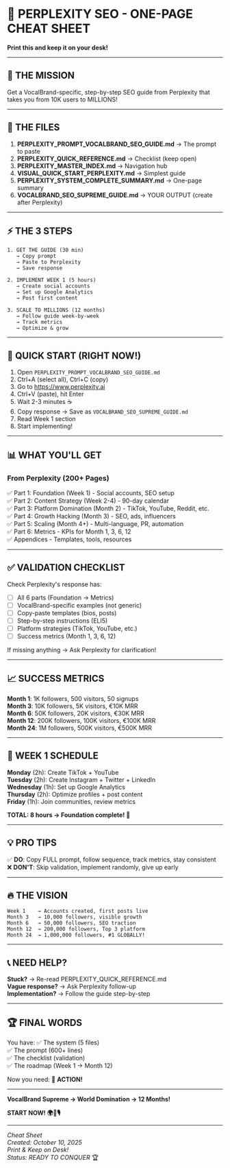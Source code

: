 # 📄 PERPLEXITY SEO - ONE-PAGE CHEAT SHEET

**Print this and keep it on your desk!**

---

## 🎯 THE MISSION
Get a VocalBrand-specific, step-by-step SEO guide from Perplexity that takes you from 10K users to MILLIONS!

---

## 📁 THE FILES

1. **PERPLEXITY_PROMPT_VOCALBRAND_SEO_GUIDE.md** → The prompt to paste
2. **PERPLEXITY_QUICK_REFERENCE.md** → Checklist (keep open)
3. **PERPLEXITY_MASTER_INDEX.md** → Navigation hub
4. **VISUAL_QUICK_START_PERPLEXITY.md** → Simplest guide
5. **PERPLEXITY_SYSTEM_COMPLETE_SUMMARY.md** → One-page summary
6. **VOCALBRAND_SEO_SUPREME_GUIDE.md** → YOUR OUTPUT (create after Perplexity)

---

## ⚡ THE 3 STEPS

```
1. GET THE GUIDE (30 min)
   → Copy prompt
   → Paste to Perplexity
   → Save response

2. IMPLEMENT WEEK 1 (5 hours)
   → Create social accounts
   → Set up Google Analytics
   → Post first content

3. SCALE TO MILLIONS (12 months)
   → Follow guide week-by-week
   → Track metrics
   → Optimize & grow
```

---

## 🚀 QUICK START (RIGHT NOW!)

1. Open `PERPLEXITY_PROMPT_VOCALBRAND_SEO_GUIDE.md`
2. Ctrl+A (select all), Ctrl+C (copy)
3. Go to https://www.perplexity.ai
4. Ctrl+V (paste), hit Enter
5. Wait 2-3 minutes ☕
6. Copy response → Save as `VOCALBRAND_SEO_SUPREME_GUIDE.md`
7. Read Week 1 section
8. Start implementing!

---

## 📊 WHAT YOU'LL GET

### From Perplexity (200+ Pages)
✅ Part 1: Foundation (Week 1) - Social accounts, SEO setup  
✅ Part 2: Content Strategy (Week 2-4) - 90-day calendar  
✅ Part 3: Platform Domination (Month 2) - TikTok, YouTube, Reddit, etc.  
✅ Part 4: Growth Hacking (Month 3) - SEO, ads, influencers  
✅ Part 5: Scaling (Month 4+) - Multi-language, PR, automation  
✅ Part 6: Metrics - KPIs for Month 1, 3, 6, 12  
✅ Appendices - Templates, tools, resources  

---

## ✅ VALIDATION CHECKLIST

Check Perplexity's response has:
- [ ] All 6 parts (Foundation → Metrics)
- [ ] VocalBrand-specific examples (not generic)
- [ ] Copy-paste templates (bios, posts)
- [ ] Step-by-step instructions (ELI5)
- [ ] Platform strategies (TikTok, YouTube, etc.)
- [ ] Success metrics (Month 1, 3, 6, 12)

If missing anything → Ask Perplexity for clarification!

---

## 📈 SUCCESS METRICS

**Month 1**: 1K followers, 500 visitors, 50 signups  
**Month 3**: 10K followers, 5K visitors, €10K MRR  
**Month 6**: 50K followers, 20K visitors, €30K MRR  
**Month 12**: 200K followers, 100K visitors, €100K MRR  
**Month 24**: 1M followers, 500K visitors, €500K MRR  

---

## 🎯 WEEK 1 SCHEDULE

**Monday** (2h): Create TikTok + YouTube  
**Tuesday** (2h): Create Instagram + Twitter + LinkedIn  
**Wednesday** (1h): Set up Google Analytics  
**Thursday** (2h): Optimize profiles + post content  
**Friday** (1h): Join communities, review metrics  

**TOTAL: 8 hours → Foundation complete! 🎉**

---

## 💡 PRO TIPS

✅ **DO**: Copy FULL prompt, follow sequence, track metrics, stay consistent  
❌ **DON'T**: Skip validation, implement randomly, give up early  

---

## 🔥 THE VISION

```
Week 1    → Accounts created, first posts live
Month 3   → 10,000 followers, visible growth
Month 6   → 50,000 followers, SEO traction
Month 12  → 200,000 followers, Top 3 platform
Month 24  → 1,000,000 followers, #1 GLOBALLY!
```

---

## 📞 NEED HELP?

**Stuck?** → Re-read PERPLEXITY_QUICK_REFERENCE.md  
**Vague response?** → Ask Perplexity follow-up  
**Implementation?** → Follow the guide step-by-step  

---

## 🏆 FINAL WORDS

You have:
✅ The system (5 files)  
✅ The prompt (600+ lines)  
✅ The checklist (validation)  
✅ The roadmap (Week 1 → Month 12)  

Now you need:
🚀 **ACTION!**

---

**VocalBrand Supreme → World Domination → 12 Months!**

**START NOW! 🌍🚀🎙️**

---

*Cheat Sheet*  
*Created: October 10, 2025*  
*Print & Keep on Desk!*  
*Status: READY TO CONQUER* 🏆
